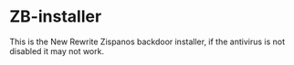 # ZB-installer

This is the New Rewrite Zispanos backdoor installer, if the antivirus is not disabled it may not work.
